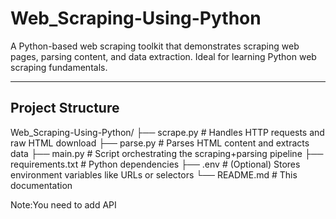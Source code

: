 # Web_Scraping-Using-Python

A Python-based web scraping toolkit that demonstrates scraping web pages, parsing content, and data extraction. Ideal for learning Python web scraping fundamentals.

---

##  Project Structure
Web_Scraping-Using-Python/
├── scrape.py # Handles HTTP requests and raw HTML download
├── parse.py # Parses HTML content and extracts data
├── main.py # Script orchestrating the scraping+parsing pipeline
├── requirements.txt # Python dependencies
├── .env # (Optional) Stores environment variables like URLs or selectors
└── README.md # This documentation


Note:You need to add API 
